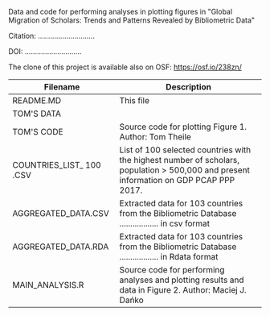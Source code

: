 Data and code for performing analyses in plotting figures in "Global Migration of Scholars: Trends and Patterns Revealed by Bibliometric Data"

Citation: ............................

DOI: ............................

The clone of this project is available also on OSF: <https://osf.io/238zn/>

| Filename                  | Description                                                                                                                             |
|------------------|------------------------------------------------------|
| README.MD                 | This file                                                                                                                               |
| TOM'S DATA                |                                                                                                                                         |
| TOM'S CODE                | Source code for plotting Figure 1. Author: Tom Theile                                                                                   |
| COUNTRIES_LIST\_ 100 .CSV | List of 100 selected countries with the highest number of scholars, population \> 500,000 and present information on GDP PCAP PPP 2017. |
| AGGREGATED_DATA.CSV       | Extracted data for 103 countries from the Bibliometric Database .................. in csv format                                        |
| AGGREGATED_DATA.RDA       | Extracted data for 103 countries from the Bibliometric Database .................. in Rdata format                                      |
| MAIN_ANALYSIS.R           | Source code for performing analyses and plotting results and data in Figure 2. Author: Maciej J. Dańko                                  |
